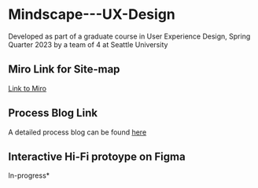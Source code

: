 # Mindscape---UX-Design
Developed as part of a graduate course in User Experience Design, Spring Quarter 2023 by a team of 4 at Seattle University

## Miro Link for Site-map
[Link to Miro](https://miro.com/app/board/uXjVMRXIt5E=/?share_link_id=1380512839)

## Process Blog Link
A detailed process blog can be found [here](https://typical-parrotfish-4a1.notion.site/3741181bb2094f15bddcda82b8bdebeb)

## Interactive Hi-Fi protoype on Figma 
In-progress* 
